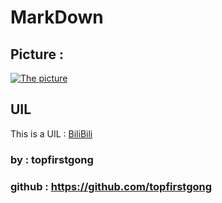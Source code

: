 # MarkDown

## Picture :
[![The picture](https://images.pexels.com/photos/417054/pexels-photo-417054.jpeg?auto=compress&cs=tinysrgb&w=1260&h=750&dpr=1)](https://www.pexels.com)

## UIL
This is a UIL : [BiliBili](https://www.bilibili.com)

### by : topfirstgong
### github : https://github.com/topfirstgong

